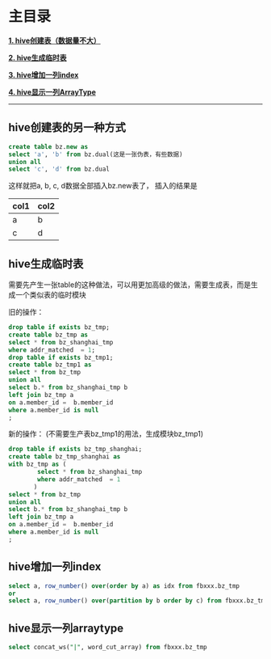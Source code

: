 # 主目录

[**1. hive创建表（数据量不大）**](#hive创建表的另一种方式)

[**2. hive生成临时表**](#hive生成临时表)

[**3. hive增加一列index**](#hive增加一列index)

[**4. hive显示一列ArrayType**](#hive显示一列arraytype)

---

## hive创建表的另一种方式
```sql
create table bz.new as 
select 'a', 'b' from bz.dual(这是一张伪表，有些数据)
union all 
select 'c', 'd' from bz.dual
```

这样就把a, b, c, d数据全部插入bz.new表了，
插入的结果是 

|col1|col2
|--|--
|a|b 
|c|d

## hive生成临时表

需要先产生一张table的这种做法，可以用更加高级的做法，需要生成表，而是生成一个类似表的临时模块 

旧的操作：
```sql
drop table if exists bz_tmp;
create table bz_tmp as 
select * from bz_shanghai_tmp
where addr_matched  = 1;
drop table if exists bz_tmp1;
create table bz_tmp1 as 
select * from bz_tmp
union all
select b.* from bz_shanghai_tmp b
left join bz_tmp a
on a.member_id =  b.member_id
where a.member_id is null
;
```
新的操作： 
(不需要生产表bz_tmp1的用法，生成模块bz_tmp1)
```sql
drop table if exists bz_tmp_shanghai;
create table bz_tmp_shanghai as
with bz_tmp as (
        select * from bz_shanghai_tmp
        where addr_matched  = 1
       )
select * from bz_tmp
union all
select b.* from bz_shanghai_tmp b
left join bz_tmp a
on a.member_id =  b.member_id
where a.member_id is null
;
```

## hive增加一列index

```sql
select a, row_number() over(order by a) as idx from fbxxx.bz_tmp
or
select a, row_number() over(partition by b order by c) from fbxxx.bz_tmp
```

## hive显示一列arraytype

```sql
select concat_ws("|", word_cut_array) from fbxxx.bz_tmp
```
